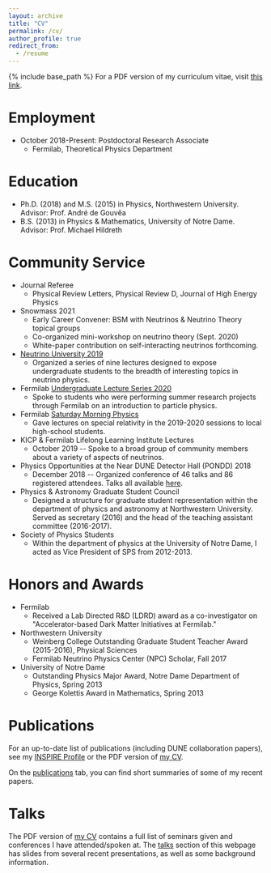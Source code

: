 ```yaml
---
layout: archive
title: "CV"
permalink: /cv/
author_profile: true
redirect_from:
  - /resume
---
```


{% include base_path %}
For a PDF version of my curriculum vitae, visit <a href="https://kjkellyphys.github.io/files/KJK_CV.pdf" target="_blank">this link</a>.

Employment
======
* October 2018-Present: Postdoctoral Research Associate
  * Fermilab, Theoretical Physics Department

Education
======
* Ph.D. (2018) and M.S. (2015) in Physics, Northwestern University. Advisor: Prof. André de Gouvêa
* B.S. (2013) in Physics & Mathematics, University of Notre Dame. Advisor: Prof. Michael Hildreth

Community Service
======
* Journal Referee
  * Physical Review Letters, Physical Review D, Journal of High Energy Physics
* Snowmass 2021
  * Early Career Convener: BSM with Neutrinos & Neutrino Theory topical groups
  * Co-organized mini-workshop on neutrino theory (Sept. 2020)
  * White-paper contribution on self-interacting neutrinos forthcoming.
* <a href="https://npc.fnal.gov/neutrino-university/" target="_blank">Neutrino University 2019</a>
  * Organized a series of nine lectures designed to expose undergraduate students to the breadth of interesting topics in neutrino physics.
* Fermilab <a href="https://indico.fnal.gov/event/43521/" target="_blank">Undergraduate Lecture Series 2020</a>
  * Spoke to students who were performing summer research projects through Fermilab on an introduction to particle physics.
* Fermilab <a href="https://saturdaymorningphysics.fnal.gov/" target="_blank">Saturday Morning Physics</a>
  * Gave lectures on special relativity in the 2019-2020 sessions to local high-school students.
* KICP & Fermilab Lifelong Learning Institute Lectures
  * October 2019 -- Spoke to a broad group of community members about a variety of aspects of neutrinos.
* Physics Opportunities at the Near DUNE Detector Hall (PONDD) 2018
  * December 2018 -- Organized conference of 46 talks and 86 registered attendees. Talks all available <a href="https://zenodo.org/communities/pondd-2018/" target="_blank">here</a>.
* Physics & Astronomy Graduate Student Council
  * Designed a structure for graduate student representation within the department of physics and astronomy at Northwestern University. Served as secretary (2016) and the head of the teaching assistant committee (2016-2017).
* Society of Physics Students
  * Within the department of physics at the University of Notre Dame, I acted as Vice President of SPS from 2012-2013.

Honors and Awards
======
* Fermilab
  * Received a Lab Directed R&D (LDRD) award as a co-investigator on "Accelerator-based Dark Matter Initiatives at Fermilab."
* Northwestern University
  * Weinberg College Outstanding Graduate Student Teacher Award (2015-2016), Physical Sciences
  * Fermilab Neutrino Physics Center (NPC) Scholar, Fall 2017
* University of Notre Dame
  * Outstanding Physics Major Award, Notre Dame Department of Physics, Spring 2013
  * George Kolettis Award in Mathematics, Spring 2013

Publications
======
  For an up-to-date list of publications (including DUNE collaboration papers), see my <a href="http://inspirehep.net/author/profile/K.J.Kelly.1" target="_blank">INSPIRE Profile</a> or the PDF version of <a href="https://kjkellyphys.github.io/files/KJK_CV.pdf" target="_blank">my CV</a>.
  
  On the <a href="https://kjkellyphys.github.io/publications/" target="_blank">publications</a> tab, you can find short summaries of some of my recent papers.
  
Talks
======
  The PDF version of <a href="https://kjkellyphys.github.io/files/KJK_CV.pdf" target="_blank">my CV</a> contains a full list of seminars given and conferences I have attended/spoken at. The <a href="https://kjkellyphys.github.io/talks/" target="_blank">talks</a> section of this webpage has slides from several recent presentations, as well as some background information.
